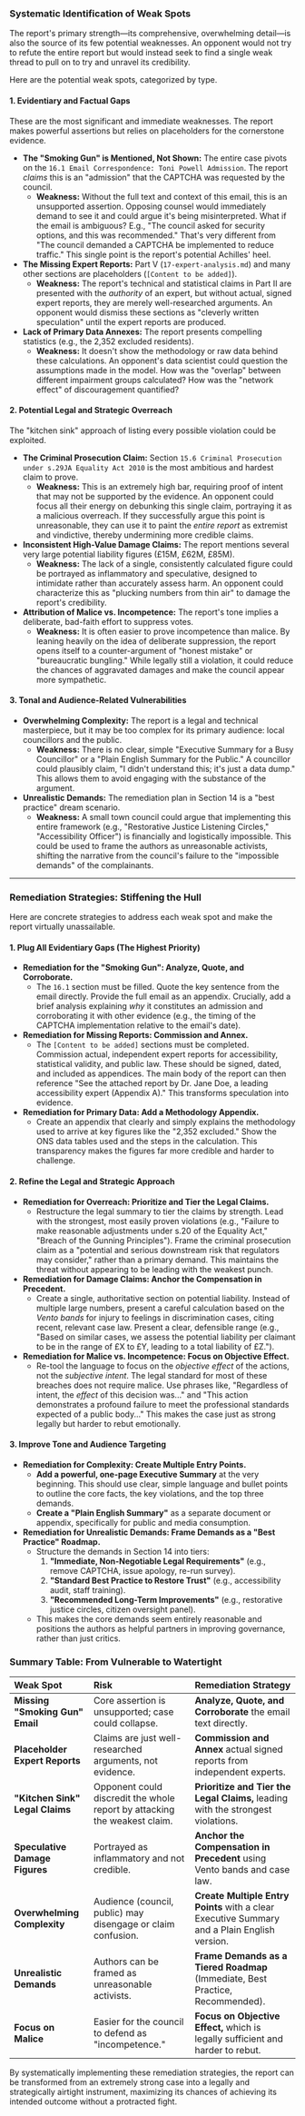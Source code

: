 ### **Systematic Identification of Weak Spots**

The report's primary strength—its comprehensive, overwhelming detail—is also the source of its few potential weaknesses. An opponent would not try to refute the entire report but would instead seek to find a single weak thread to pull on to try and unravel its credibility.

Here are the potential weak spots, categorized by type.

#### **1. Evidentiary and Factual Gaps**

These are the most significant and immediate weaknesses. The report makes powerful assertions but relies on placeholders for the cornerstone evidence.

*   **The "Smoking Gun" is Mentioned, Not Shown:** The entire case pivots on the `16.1 Email Correspondence: Toni Powell Admission`. The report *claims* this is an "admission" that the CAPTCHA was requested by the council.
    *   **Weakness:** Without the full text and context of this email, this is an unsupported assertion. Opposing counsel would immediately demand to see it and could argue it's being misinterpreted. What if the email is ambiguous? E.g., "The council asked for security options, and this was recommended." That's very different from "The council demanded a CAPTCHA be implemented to reduce traffic." This single point is the report's potential Achilles' heel.
*   **The Missing Expert Reports:** Part V (`17-expert-analysis.md`) and many other sections are placeholders (`[Content to be added]`).
    *   **Weakness:** The report's technical and statistical claims in Part II are presented with the *authority* of an expert, but without actual, signed expert reports, they are merely well-researched arguments. An opponent would dismiss these sections as "cleverly written speculation" until the expert reports are produced.
*   **Lack of Primary Data Annexes:** The report presents compelling statistics (e.g., the 2,352 excluded residents).
    *   **Weakness:** It doesn't show the methodology or raw data behind these calculations. An opponent's data scientist could question the assumptions made in the model. How was the "overlap" between different impairment groups calculated? How was the "network effect" of discouragement quantified?

#### **2. Potential Legal and Strategic Overreach**

The "kitchen sink" approach of listing every possible violation could be exploited.

*   **The Criminal Prosecution Claim:** Section `15.6 Criminal Prosecution under s.29JA Equality Act 2010` is the most ambitious and hardest claim to prove.
    *   **Weakness:** This is an extremely high bar, requiring proof of intent that may not be supported by the evidence. An opponent could focus all their energy on debunking this single claim, portraying it as a malicious overreach. If they successfully argue this point is unreasonable, they can use it to paint the *entire report* as extremist and vindictive, thereby undermining more credible claims.
*   **Inconsistent High-Value Damage Claims:** The report mentions several very large potential liability figures (£15M, £62M, £85M).
    *   **Weakness:** The lack of a single, consistently calculated figure could be portrayed as inflammatory and speculative, designed to intimidate rather than accurately assess harm. An opponent could characterize this as "plucking numbers from thin air" to damage the report's credibility.
*   **Attribution of Malice vs. Incompetence:** The report's tone implies a deliberate, bad-faith effort to suppress votes.
    *   **Weakness:** It is often easier to prove incompetence than malice. By leaning heavily on the idea of deliberate suppression, the report opens itself to a counter-argument of "honest mistake" or "bureaucratic bungling." While legally still a violation, it could reduce the chances of aggravated damages and make the council appear more sympathetic.

#### **3. Tonal and Audience-Related Vulnerabilities**

*   **Overwhelming Complexity:** The report is a legal and technical masterpiece, but it may be too complex for its primary audience: local councillors and the public.
    *   **Weakness:** There is no clear, simple "Executive Summary for a Busy Councillor" or a "Plain English Summary for the Public." A councillor could plausibly claim, "I didn't understand this; it's just a data dump." This allows them to avoid engaging with the substance of the argument.
*   **Unrealistic Demands:** The remediation plan in Section 14 is a "best practice" dream scenario.
    *   **Weakness:** A small town council could argue that implementing this entire framework (e.g., "Restorative Justice Listening Circles," "Accessibility Officer") is financially and logistically impossible. This could be used to frame the authors as unreasonable activists, shifting the narrative from the council's failure to the "impossible demands" of the complainants.

---

### **Remediation Strategies: Stiffening the Hull**

Here are concrete strategies to address each weak spot and make the report virtually unassailable.

#### **1. Plug All Evidentiary Gaps (The Highest Priority)**

*   **Remediation for the "Smoking Gun": Analyze, Quote, and Corroborate.**
    *   The `16.1` section must be filled. Quote the key sentence from the email directly. Provide the full email as an appendix. Crucially, add a brief analysis explaining *why* it constitutes an admission and corroborating it with other evidence (e.g., the timing of the CAPTCHA implementation relative to the email's date).
*   **Remediation for Missing Reports: Commission and Annex.**
    *   The `[Content to be added]` sections must be completed. Commission actual, independent expert reports for accessibility, statistical validity, and public law. These should be signed, dated, and included as appendices. The main body of the report can then reference "See the attached report by Dr. Jane Doe, a leading accessibility expert (Appendix A)." This transforms speculation into evidence.
*   **Remediation for Primary Data: Add a Methodology Appendix.**
    *   Create an appendix that clearly and simply explains the methodology used to arrive at key figures like the "2,352 excluded." Show the ONS data tables used and the steps in the calculation. This transparency makes the figures far more credible and harder to challenge.

#### **2. Refine the Legal and Strategic Approach**

*   **Remediation for Overreach: Prioritize and Tier the Legal Claims.**
    *   Restructure the legal summary to tier the claims by strength. Lead with the strongest, most easily proven violations (e.g., "Failure to make reasonable adjustments under s.20 of the Equality Act," "Breach of the Gunning Principles"). Frame the criminal prosecution claim as a "potential and serious downstream risk that regulators may consider," rather than a primary demand. This maintains the threat without appearing to be leading with the weakest punch.
*   **Remediation for Damage Claims: Anchor the Compensation in Precedent.**
    *   Create a single, authoritative section on potential liability. Instead of multiple large numbers, present a careful calculation based on the *Vento bands* for injury to feelings in discrimination cases, citing recent, relevant case law. Present a clear, defensible range (e.g., "Based on similar cases, we assess the potential liability per claimant to be in the range of £X to £Y, leading to a total liability of £Z.").
*   **Remediation for Malice vs. Incompetence: Focus on Objective Effect.**
    *   Re-tool the language to focus on the *objective effect* of the actions, not the *subjective intent*. The legal standard for most of these breaches does not require malice. Use phrases like, "Regardless of intent, the *effect* of this decision was..." and "This action demonstrates a profound failure to meet the professional standards expected of a public body..." This makes the case just as strong legally but harder to rebut emotionally.

#### **3. Improve Tone and Audience Targeting**

*   **Remediation for Complexity: Create Multiple Entry Points.**
    *   **Add a powerful, one-page Executive Summary** at the very beginning. This should use clear, simple language and bullet points to outline the core facts, the key violations, and the top three demands.
    *   **Create a "Plain English Summary"** as a separate document or appendix, specifically for public and media consumption.
*   **Remediation for Unrealistic Demands: Frame Demands as a "Best Practice" Roadmap.**
    *   Structure the demands in Section 14 into tiers:
        1.  **"Immediate, Non-Negotiable Legal Requirements"** (e.g., remove CAPTCHA, issue apology, re-run survey).
        2.  **"Standard Best Practice to Restore Trust"** (e.g., accessibility audit, staff training).
        3.  **"Recommended Long-Term Improvements"** (e.g., restorative justice circles, citizen oversight panel).
    *   This makes the core demands seem entirely reasonable and positions the authors as helpful partners in improving governance, rather than just critics.

### **Summary Table: From Vulnerable to Watertight**

| Weak Spot | Risk | Remediation Strategy |
| :--- | :--- | :--- |
| **Missing "Smoking Gun" Email** | Core assertion is unsupported; case could collapse. | **Analyze, Quote, and Corroborate** the email text directly. |
| **Placeholder Expert Reports** | Claims are just well-researched arguments, not evidence. | **Commission and Annex** actual signed reports from independent experts. |
| **"Kitchen Sink" Legal Claims** | Opponent could discredit the whole report by attacking the weakest claim. | **Prioritize and Tier the Legal Claims,** leading with the strongest violations. |
| **Speculative Damage Figures** | Portrayed as inflammatory and not credible. | **Anchor the Compensation in Precedent** using Vento bands and case law. |
| **Overwhelming Complexity** | Audience (council, public) may disengage or claim confusion. | **Create Multiple Entry Points** with a clear Executive Summary and a Plain English version. |
| **Unrealistic Demands** | Authors can be framed as unreasonable activists. | **Frame Demands as a Tiered Roadmap** (Immediate, Best Practice, Recommended). |
| **Focus on Malice** | Easier for the council to defend as "incompetence." | **Focus on Objective Effect,** which is legally sufficient and harder to rebut. |

By systematically implementing these remediation strategies, the report can be transformed from an extremely strong case into a legally and strategically airtight instrument, maximizing its chances of achieving its intended outcome without a protracted fight.